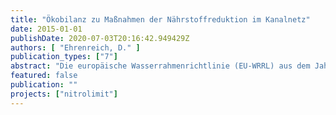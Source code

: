 ```yaml
---
title: "Ökobilanz zu Maßnahmen der Nährstoffreduktion im Kanalnetz"
date: 2015-01-01
publishDate: 2020-07-03T20:16:42.949429Z
authors: [ "Ehrenreich, D." ]
publication_types: ["7"]
abstract: "Die europäische Wasserrahmenrichtlinie (EU-WRRL) aus dem Jahr 2000 schreibt eine Verbesserung der Gewässerqualität auf einen „guten ökologischen Zustand“ vor. Bis 2015 konnte dieses Ziel jedoch nicht erreicht werden. Der Überschuss an Nährstoffen in Oberflächengewässern ist ein Aspekt, der zum Misserfolg des Vorhabens beitrug. Eine Rolle spielen hierbei die Nährstofffrachten, die aus urbanen Gebieten über die Kanalisation in die Gewässer gelangen. In dieser Arbeit werden daher Maßnahmen untersucht, die zur Reduktion der Nährstoffemissionen aus dem Kanalnetz dienen. Es wird eine Ökobilanz zu ausgewählten Maßnahmen der zentralen Regenwasserbewirtschaftung durchgeführt. Die Maßnahmen werden hinsichtlich ihres ökologischen Aufwandes (Materialbedarf, Transport, Energiebedarf, etc.) und ihres ökologischen Nutzens (Nährstoffreduktion) analysiert. Dabei wird zwischen Maßnahmen im Trenn- und Mischsystem unterschieden. Im Trennsystem wer-den ein Retentionsbodenfilter (RBF), drei unterschiedliche Regenklärbecken (RKB), ein Lamellenab-scheider (LA) und eine Nachrüstung eines RKB mittels Lamellen untersucht. Im Mischsystem erfolgt eine Analyse von einem Regenüberlaufbecken (RÜB), einem Stauraumkanal (SK) und drei Stauraum-aktivierungsmaßnahmen. Zu diesen gehören eine Abflusssteuerung durch eine eingebaute Drossel-anlage und zwei Umbaumaßnahmen zur Nutzung des Speichervolumens von Überlaufkanälen. Der Vollständigkeit halber wurden ein vereinfachtes Modell einer Großkläranlage, einer Schlammbehand-lung sowie einer Klärschlammverbrennungsanlage (KSVA) in die Betrachtung miteinbezogen. Um eine Aussage über potentielle Umweltauswirkungen treffen zu können, werden für die Wirkungsab-schätzung unter anderem das Treibhauspotential (GWP), die marine (MEP) und Süßwasser Eutro-phierung (FEP) sowie zwei Toxizitätspotentiale betrachtet. Zudem erfolgt eine Analyse zum kumulier-ten Energieaufwand (KEA) fossiler und nuklearer Energieträger. In den Ergebnissen stellt sich die Infrastruktur als maßgeblicher Faktor für den ökologischen Aufwand heraus. Zudem spielt insbesondere im Mischsystem die zusätzlichen Aufwendungen auf der Kläranla-ge eine große Rolle. Der Aufwand für den Betrieb und die Wartung der Maßnahmen hingegen ist vergleichsweise gering. Im Trennsystem besitzen der Retentionsbodenfilter und der Lamellenab-scheider die geringsten negativen Umweltauswirkungen. Der Bau von Regenklärbecken geht diesbe-züglich mit weitaus höheren Auswirkungen einher. Im Mischsystem sind die Maßnahmen der Stau-raumaktivierung mit geringeren Umweltauswirkungen behaftet, als die Maßnahmen zum Bau neuer Speichervolumina."
featured: false
publication: ""
projects: ["nitrolimit"]
---
```


